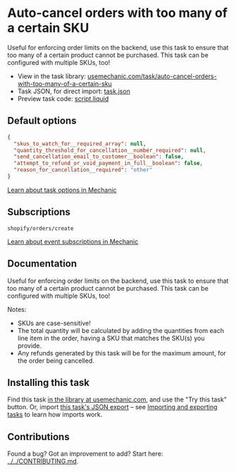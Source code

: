 # Auto-cancel orders with too many of a certain SKU

Useful for enforcing order limits on the backend, use this task to ensure that too many of a certain product cannot be purchased. This task can be configured with multiple SKUs, too!

* View in the task library: [usemechanic.com/task/auto-cancel-orders-with-too-many-of-a-certain-sku](https://usemechanic.com/task/auto-cancel-orders-with-too-many-of-a-certain-sku)
* Task JSON, for direct import: [task.json](../../tasks/auto-cancel-orders-with-too-many-of-a-certain-sku.json)
* Preview task code: [script.liquid](./script.liquid)

## Default options

```json
{
  "skus_to_watch_for__required_array": null,
  "quantity_threshold_for_cancellation__number_required": null,
  "send_cancellation_email_to_customer__boolean": false,
  "attempt_to_refund_or_void_payment_in_full__boolean": false,
  "reason_for_cancellation__required": "other"
}
```

[Learn about task options in Mechanic](https://docs.usemechanic.com/article/471-task-options)

## Subscriptions

```liquid
shopify/orders/create
```

[Learn about event subscriptions in Mechanic](https://docs.usemechanic.com/article/408-subscriptions)

## Documentation

Useful for enforcing order limits on the backend, use this task to ensure that too many of a certain product cannot be purchased. This task can be configured with multiple SKUs, too!

Notes:

* SKUs are case-sensitive!
* The total quantity will be calculated by adding the quantities from each line item in the order, having a SKU that matches the SKU(s) you provide.
* Any refunds generated by this task will be for the maximum amount, for the order being cancelled.

## Installing this task

Find this task [in the library at usemechanic.com](https://usemechanic.com/task/auto-cancel-orders-with-too-many-of-a-certain-sku), and use the "Try this task" button. Or, import [this task's JSON export](../../tasks/auto-cancel-orders-with-too-many-of-a-certain-sku.json) – see [Importing and exporting tasks](https://docs.usemechanic.com/article/505-importing-and-exporting-tasks) to learn how imports work.

## Contributions

Found a bug? Got an improvement to add? Start here: [../../CONTRIBUTING.md](../../CONTRIBUTING.md).
